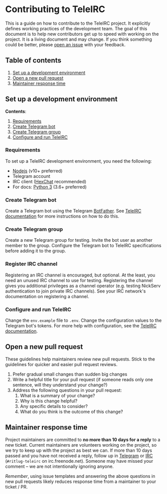 Contributing to TeleIRC
=======================

<!--
    Style rule: one sentence per line please!
    This makes git diffs easier to read.
-->

This is a guide on how to contribute to the TeleIRC project.
It explicitly defines working practices of the development team.
The goal of this document is to help new contributors get up to speed with working on the project.
It is a living document and may change.
If you think something could be better, please [open an issue](https://github.com/RITlug/teleirc/issues/new) with your feedback.


## Table of contents

1. [Set up a development environment](#set-up-a-development-environment)
2. [Open a new pull request](#open-a-new-pull-request)
3. [Maintainer response time](#maintainer-response-time)


## Set up a development environment

**Contents**:

1. [Requirements](#requirements)
2. [Create Telegram bot](#create-telegram-bot)
3. [Create Telegram group](#create-telegram-group)
4. [Configure and run TeleIRC](#configure-and-run-teleirc)

### Requirements

To set up a TeleIRC development environment, you need the following:

* [Nodejs](https://nodejs.org/en/) (v10+ preferred)
* Telegram account
* IRC client ([HexChat](https://hexchat.github.io/) recommended)
* For docs: [Python 3](https://www.python.org/downloads/) (3.6+ preferred)

### Create Telegram bot

Create a Telegram bot using the Telegram [BotFather](https://t.me/botfather).
See [TeleIRC documentation](https://teleirc.readthedocs.io/en/latest/quick-install/#create-a-telegram-bot) for more instructions on how to do this.

### Create Telegram group

Create a new Telegram group for testing.
Invite the bot user as another member to the group.
Configure the Telegram bot to TeleIRC specifications before adding it to the group.

### Register IRC channel

Registering an IRC channel is encouraged, but optional.
At the least, you need an unused IRC channel to use for testing.
Registering the channel gives you additional privileges as a channel operator (e.g. testing NickServ authentication to join private IRC channels).
See your IRC network's documentation on registering a channel.

### Configure and run TeleIRC

Change the `env.example` file to `.env`.
Change the configuration values to the Telegram bot's tokens.
For more help with configuration, see the [TeleIRC documentation](https://teleirc.readthedocs.io/en/latest/quick-install/#configure-and-run-teleirc).


## Open a new pull request

These guidelines help maintainers review new pull requests.
Stick to the guidelines for quicker and easier pull request reviews.

1. Prefer gradual small changes than sudden big changes
2. Write a helpful title for your pull request (if someone reads only one sentence, will they understand your change?)
3. Address the following questions in your pull request:
    1. What is a summary of your change?
    2. Why is this change helpful?
    3. Any specific details to consider?
    4. What do you think is the outcome of this change?


## Maintainer response time

Project maintainers are committed to **no more than 10 days for a reply** to a new ticket.
Current maintainers are volunteers working on the project, so we try to keep up with the project as best we can.
If more than 10 days passed and you have not received a reply, follow up in [Telegram](https://t.me/teleirc) or [IRC](https://webchat.freenode.net/?channels=ritlug-teleirc) (`#ritlug-teleirc` on irc.freenode.net).
Someone may have missed your comment – we are not intentionally ignoring anyone.

_Remember_, using issue templates and answering the above questions in new pull requests likely reduces response time from a maintainer to your ticket / PR.
